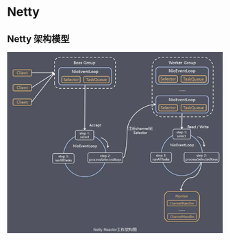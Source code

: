 # Netty

## Netty 架构模型

![Netty架构模型](../.vuepress/public/javanettyjiagou.png)





<comment-comment/>